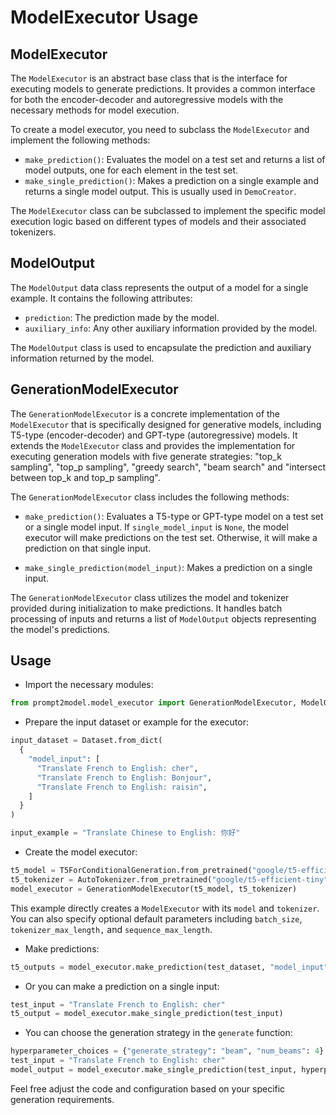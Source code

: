 # ModelExecutor Usage

## ModelExecutor

The `ModelExecutor` is an abstract base class that is the interface for
executing models to generate predictions. It provides a common interface for
both the encoder-decoder and autoregressive models with the necessary
methods for model execution.

To create a model executor, you need to subclass the `ModelExecutor` and
implement the following methods:

- `make_prediction()`: Evaluates the model on a test set and returns a list of
model outputs, one for each element in the test set.
- `make_single_prediction()`: Makes a prediction on a single example
and returns a single model output. This is usually used in `DemoCreator`.

The `ModelExecutor` class can be subclassed to implement the specific model
execution logic based on different types of models and their associated
tokenizers.

## ModelOutput

The `ModelOutput` data class represents the output of a model for a single
example. It contains the following attributes:

- `prediction`: The prediction made by the model.
- `auxiliary_info`: Any other auxiliary information provided by the model.

The `ModelOutput` class is used to encapsulate the prediction and
auxiliary information returned by the model.

## GenerationModelExecutor

The `GenerationModelExecutor` is a concrete implementation of the
`ModelExecutor` that is specifically designed for generative models,
including T5-type (encoder-decoder) and GPT-type (autoregressive)
models. It extends the `ModelExecutor` class and provides
the implementation for executing generation models with five generate
strategies: "top_k sampling", "top_p sampling", "greedy search",
"beam search" and "intersect between top_k and top_p sampling".

The `GenerationModelExecutor` class includes the following methods:

- `make_prediction()`: Evaluates a T5-type or GPT-type
model on a test set or a single model input. If `single_model_input` is `None`,
the model executor will make predictions on the test set. Otherwise,
it will make a prediction on that single input.

- `make_single_prediction(model_input)`: Makes a prediction on a single
input.

The `GenerationModelExecutor` class utilizes the model and tokenizer provided
during initialization to make predictions. It handles batch processing of inputs
and returns a list of `ModelOutput` objects representing the model's
predictions.

## Usage

- Import the necessary modules:

```python
from prompt2model.model_executor import GenerationModelExecutor, ModelOutput
```

- Prepare the input dataset or example for the executor:

```python
input_dataset = Dataset.from_dict(
  {
    "model_input": [
      "Translate French to English: cher",
      "Translate French to English: Bonjour",
      "Translate French to English: raisin",
    ]
  }
)

input_example = "Translate Chinese to English: 你好"
```

- Create the model executor:

```python
t5_model = T5ForConditionalGeneration.from_pretrained("google/t5-efficient-tiny")
t5_tokenizer = AutoTokenizer.from_pretrained("google/t5-efficient-tiny")
model_executor = GenerationModelExecutor(t5_model, t5_tokenizer)
```

This example directly creates a `ModelExecutor` with its `model` and `tokenizer`.
You can also specify optional default parameters including `batch_size`,
`tokenizer_max_length,` and `sequence_max_length`.

- Make predictions:

```python
t5_outputs = model_executor.make_prediction(test_dataset, "model_input")
```

- Or you can make a prediction on a single input:

```python
test_input = "Translate French to English: cher"
t5_output = model_executor.make_single_prediction(test_input)
```

- You can choose the generation strategy in the `generate` function:

```python
hyperparameter_choices = {"generate_strategy": "beam", "num_beams": 4}
test_input = "Translate French to English: cher"
model_output = model_executor.make_single_prediction(test_input, hyperparameter_choices)
```

Feel free adjust the code and configuration based on your specific
generation requirements.

